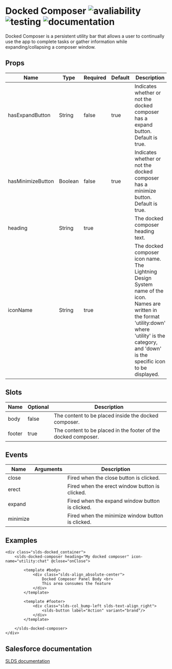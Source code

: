 # Docked Composer ![avaliability](https://img.shields.io/badge/avaliability-available-green.svg)  ![testing](https://img.shields.io/badge/testing-tested-green.svg) ![documentation](https://img.shields.io/badge/documentation-documented-green.svg)

Docked Composer is a persistent utility bar that allows a user to continually use the app to complete tasks or gather information while expanding/collapsing a composer window.

## Props

| Name              | Type    | Required | Default | Description |
| ----------------- | ------- | -------- | ------- | ----------- |
| hasExpandButton   | String  | false    | true    | Indicates whether or not the docked composer has a expand button.<br>Default is true. |
| hasMinimizeButton | Boolean | false    | true    | Indicates whether or not the docked composer has a minimize button.<br>Default is true. |
| heading           | String  | true     |         | The docked composer heading text. |
| iconName          | String  | true     |         | The docked composer icon name.<br>The Lightning Design System name of the icon.<br>Names are written in the format 'utility:down' where 'utility' is the category, and 'down' is the specific icon to be displayed. |

## Slots

| Name    | Optional | Description |
| ------- | -------- | ----------- |
| body    | false    | The content to be placed inside the docked composer. |
| footer  | true     | The content to be placed in the footer of the docked composer. |

## Events

| Name     | Arguments | Description |
| -------- | --------- | ----------- |
| close    |           | Fired when the close button is clicked. |
| erect    |           | Fired when the erect window button is clicked. |
| expand   |           | Fired when the expand window button is clicked. |
| minimize |           | Fired when the minimize window button is clicked. |

## Examples

```vue
<div class="slds-docked_container">
    <slds-docked-composer heading="My docked composer" icon-name="utility:chat" @close="onClose">

        <template #body>
            <div class="slds-align_absolute-center">
                Docked Composer Panel Body <br>
                This area consumes the feature
            </div>
        </template>

        <template #footer>
            <div class="slds-col_bump-left slds-text-align_right">
                <slds-button label="Action" variant="brand"/>
            </div>
        </template>

    </slds-docked-composer>
</div>
```

## Salesforce documentation
[SLDS documentation](https://www.lightningdesignsystem.com/components/docked-composer/)<br>
